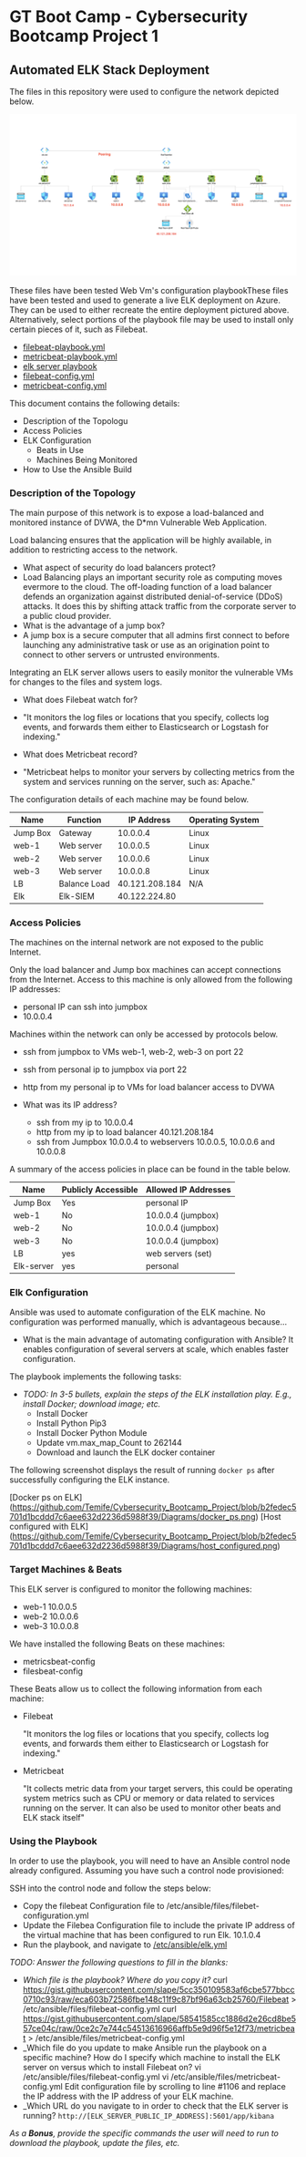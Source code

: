 # GT Boot Camp - Cybersecurity Bootcamp Project 1
## Automated ELK Stack Deployment

The files in this repository were used to configure the network depicted below.

![Cloud Topography](https://github.com/Temife/Cybersecurity_Bootcamp_Project/blob/bb9091ed57661335c25ae6cb75529223a1c77ce1/Diagrams/cloud_environment_topography.png)

These files have been tested Web Vm's configuration playbookThese files have been tested and used to generate a live ELK deployment on Azure. They can be used to either recreate the entire deployment pictured above. Alternatively, select portions of the playbook file may be used to install only certain pieces of it, such as Filebeat.
  - [filebeat-playbook.yml](https://github.com/Temife/Cybersecurity_Bootcamp_Project/blob/6117bbd98f1f4d519f5166a3cca12a415756fe10/Ansible/filebeat-playbook.yml)
  - [metricbeat-playbook.yml](https://github.com/Temife/Cybersecurity_Bootcamp_Project/blob/6117bbd98f1f4d519f5166a3cca12a415756fe10/Ansible/metricbeat-playbook.yml)
  - [elk server playbook](https://github.com/Temife/Cybersecurity_Bootcamp_Project/blob/6117bbd98f1f4d519f5166a3cca12a415756fe10/Ansible/elk.yml)
  - [filebeat-config.yml](https://github.com/Temife/Cybersecurity_Bootcamp_Project/blob/bb9091ed57661335c25ae6cb75529223a1c77ce1/Ansible/filebeat-config.yml)
  - [metricbeat-config.yml](https://github.com/Temife/Cybersecurity_Bootcamp_Project/blob/bb9091ed57661335c25ae6cb75529223a1c77ce1/Ansible/metricbeat-config.yml)

This document contains the following details:
- Description of the Topologu
- Access Policies
- ELK Configuration
  - Beats in Use
  - Machines Being Monitored
- How to Use the Ansible Build


### Description of the Topology

The main purpose of this network is to expose a load-balanced and monitored instance of DVWA, the D*mn Vulnerable Web Application.

Load balancing ensures that the application will be highly available, in addition to restricting access to the network.
- What aspect of security do load balancers protect?
- Load Balancing plays an important security role as computing moves evermore to the cloud. The off-loading function of a load balancer defends an organization against distributed denial-of-service (DDoS) attacks. It does this by shifting attack traffic from the corporate server to a public cloud provider.
- What is the advantage of a jump box?
- A jump box is a secure computer that all admins first connect to before launching any administrative task or use as an origination point to connect to other servers or untrusted environments.

Integrating an ELK server allows users to easily monitor the vulnerable VMs for changes to the files and system logs.
- What does Filebeat watch for?

- "It monitors the log files or locations that you specify, collects log events, and forwards them either to Elasticsearch or Logstash for indexing."

- What does Metricbeat record?

- "Metricbeat helps to monitor your servers by collecting metrics from the system and services running on the server, such as: Apache."

The configuration details of each machine may be found below.

| Name     | Function      | IP Address     | Operating System |
|----------|---------------|----------------|------------------|
| Jump Box | Gateway       | 10.0.0.4       | Linux            |
| web-1    |Web server     | 10.0.0.5       | Linux            |
| web-2    |Web server     | 10.0.0.6       | Linux            |     
| web-3    |Web server     | 10.0.0.8       | Linux            |
| LB       |Balance Load   | 40.121.208.184 | N/A              |
| Elk      |Elk-SIEM       | 40.122.224.80  |                  |

### Access Policies

The machines on the internal network are not exposed to the public Internet. 

Only the load balancer and Jump box machines can accept connections from the Internet. Access to this machine is only allowed from the following IP addresses:
- personal IP can ssh into jumpbox 
- 10.0.0.4

Machines within the network can only be accessed by protocols below.
- ssh from jumpbox to VMs web-1, web-2, web-3 on port 22 
- ssh from personal ip to jumpbox via port 22 
- http from my personal ip to VMs for load balancer access to DVWA

- What was its IP address?
  - ssh from my ip to 10.0.0.4
  - http from my ip to load balancer 40.121.208.184 
  - ssh from Jumpbox 10.0.0.4 to webservers  10.0.0.5, 10.0.0.6 and 10.0.0.8



A summary of the access policies in place can be found in the table below.

| Name        | Publicly Accessible | Allowed IP Addresses |
|-------------|---------------------|----------------------|
| Jump Box    | Yes                 | personal IP          |
| web-1       | No                  | 10.0.0.4 (jumpbox)   |
| web-2       | No                  | 10.0.0.4 (jumpbox)   |
| web-3       | No                  | 10.0.0.4 (jumpbox)   |
| LB          | yes                 | web servers (set)    |
| Elk-server  | yes                 | personal 

### Elk Configuration

Ansible was used to automate configuration of the ELK machine. No configuration was performed manually, which is advantageous because...
   - What is the main advantage of automating configuration with Ansible?
     It enables configuration of several servers at scale, which enables faster configuration. 

The playbook implements the following tasks:
   - _TODO: In 3-5 bullets, explain the steps of the ELK installation play. E.g., install Docker; download image; etc._
     - Install Docker
     - Install Python Pip3
     - Install Docker Python Module
     - Update vm.max_map_Count to 262144
     - Download and launch the ELK docker container

The following screenshot displays the result of running `docker ps` after successfully configuring the ELK instance.

[Docker ps on ELK] (https://github.com/Temife/Cybersecurity_Bootcamp_Project/blob/b2fedec5701d1bcddd7c6aee632d2236d5988f39/Diagrams/docker_ps.png)
[Host configured with ELK] (https://github.com/Temife/Cybersecurity_Bootcamp_Project/blob/b2fedec5701d1bcddd7c6aee632d2236d5988f39/Diagrams/host_configured.png)

### Target Machines & Beats
This ELK server is configured to monitor the following machines:
   - web-1 10.0.0.5
   - web-2 10.0.0.6
   - web-3 10.0.0.8

We have installed the following Beats on these machines:
   - metricsbeat-config 
   - filesbeat-config 

These Beats allow us to collect the following information from each machine:
   - Filebeat

     "It monitors the log files or locations that you specify, collects log events, and forwards them either to Elasticsearch or Logstash for indexing."

   - Metricbeat

     "It collects metric data from your target servers, this could be operating system metrics such as CPU or memory or data related to services running on the server. It can also be used to monitor other beats and ELK stack itself"

### Using the Playbook

In order to use the playbook, you will need to have an Ansible control node already configured. Assuming you have such a control node provisioned: 

SSH into the control node and follow the steps below:

   - Copy the filebeat Configuration file to /etc/ansible/files/filebet-configuration.yml
   - Update the Filebea Configuration file to include the private IP address of the virtual machine that has been configured to run Elk. 10.1.0.4
   - Run the playbook, and navigate to [/etc/ansible/elk.yml](https://github.com/Temife/Cybersecurity_Bootcamp_Project/blob/cbb39e790b2c4eb22afb6ed1a35b75831c652d61/Ansible/elk.yml)

_TODO: Answer the following questions to fill in the blanks:_
   - _Which file is the playbook? Where do you copy it?_
      curl https://gist.githubusercontent.com/slape/5cc350109583af6cbe577bbcc0710c93/raw/eca603b72586fbe148c11f9c87bf96a63cb25760/Filebeat > /etc/ansible/files/filebeat-config.yml
      curl https://gist.githubusercontent.com/slape/58541585cc1886d2e26cd8be557ce04c/raw/0ce2c7e744c54513616966affb5e9d96f5e12f73/metricbeat > /etc/ansible/files/metricbeat-config.yml
   - _Which file do you update to make Ansible run the playbook on a specific machine? How do I specify which machine to install the ELK server on versus which to install Filebeat on?
      vi /etc/ansible/files/filebeat-config.yml
      vi /etc/ansible/files/metricbeat-config.yml
      Edit configuration file by scrolling to line #1106 and replace the IP address with the IP address of your ELK machine.
   - _Which URL do you navigate to in order to check that the ELK server is running?
      ```http://[ELK_SERVER_PUBLIC_IP_ADDRESS]:5601/app/kibana```

_As a **Bonus**, provide the specific commands the user will need to run to download the playbook, update the files, etc._

